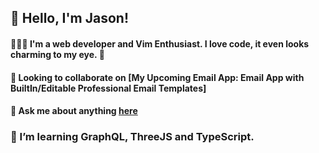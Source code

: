 <!--
**ovatimee/ovatimee** is a ✨ _special_ ✨ repository because its `README.md` (this file) appears on your GitHub profile.

Here are some ideas to get you started:

- 🔭 I’m currently working on ...
- 🌱 I’m currently learning ...
- 👯 I’m looking to collaborate on ...
- 🤔 I’m looking for help with ...
- 💬 Ask me about ...
- 📫 How to reach me: ...
- 😄 Pronouns: ...
- ⚡ Fun fact: ...
-->

## 👋 Hello, I'm Jason!
#### 👨🏽‍💻 I'm a web developer and Vim Enthusiast. I love code, it even looks charming to my eye. 💎

#### 👯 Looking to collaborate on [My Upcoming Email App: Email App with BuiltIn/Editable Professional Email Templates]

#### 💬 Ask me about anything [here](https://github.com/ovatimee/issues)


<!--🥺 [Hire ME!!](https://iamjay.dev) CHECKOUT MY [PORTFOLIO](https://iamjay.dev)  -->


<!--
### 😄 About me 
- 🔭 I'm working to improve gaming platform at EXNOA LLC.
-->

### 🌱 I’m learning GraphQL, ThreeJS and TypeScript.
